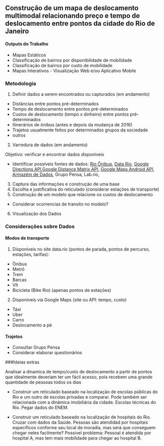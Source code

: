 ## Construção de um mapa de deslocamento multimodal relacionando preço e tempo de deslocamento entre pontos da cidade do Rio de Janeiro


#### Outputs do Trabalho
- Mapas Estáticos
- Classificação de bairros por disponibilidade de mobilidade
- Classificação de bairros por custo de mobilidade
- Mapas Interativos - Visualização Web e/ou Aplicativo Mobile

### Metodologia
1. Definir dados a serem encontrados ou capturados (em andamento)
 * Distâncias entre pontos pré-determinados
 * Tempo de deslocamento entre pontos pré-determinados
 * Custos de deslocamento (tempo x dinheiro) entre pontos pré-determinados
 * Itinerários de ônibus (antes e depois da mudança de 2016)
 * Trajetos usualmente feitos por determinados grupos da sociedade
 * outros
2. Varredura de dados (em andamento)

  Objetivo: verificar e encontrar dados disponíveis
 * Identificar possíveis fontes de dados: [Rio Ônibus](http://www.rioonibus.com/servicos/terminais/), [Data Rio](http://data.rio), [Google Directions API](https://developers.google.com/maps/documentation/directions/?hl=pt-br),[Google Distance Matrix API](https://developers.google.com/maps/documentation/distance-matrix/?hl=pt-br), [Google Maps Android API](https://developers.google.com/maps/documentation/android-api/?hl=pt-br), [Armazém de Dados](http://www.armazemdedados.rio.rj.gov.br/), Grupo Pensa, Lab.rio,

3. Captura das informações e construção de uma base
4. Escolha e justificativa do reticulado (considerar estações de transporte)
5. Construção de um modelo que relacione os custos de deslocamento
 * Considerar ocorrencias de transito no modelo?
6.  Visualização dos Dados

### Considerações sobre Dados

#### Modos de transporte
1. Disponíveis no site data.rio (pontos de parada, pontos de percurso, estações, tarifas):
  - Ônibus
  - Metrô
  - Trem
  - Barcas
  - Vlt
  - Bicicleta (Bike Rio) (apenas pontos de estações)
2. Disponíveis via Google Maps (site ou API: tempo, custo)
 - Táxi
 - Uber
 - Carro
 - Deslocamento a pé

#### Trajetos
- Consultar Grupo Pensa
- Considerar elaborar questionários


###Ideias extras

Analisar a dinamica de tempo/custo de deslocamento a partir de pontos que idealmente deveriam ter um fácil acesso, pois recebem uma grande quantidade de pessoas todos os dias

- Construir um reticulado baseado na localização de escolas públicas do Rio e um outro de escolas privadas e comparar. Pode também ser relacionada com a dinâmica imobiliária da cidade. Escolas técnicas do Rio. Pegar dados do ENEM.

- Construir um reticulado baseado na localização de hospitais do Rio. Cruzar com dados da Saúde. Pessoas são atendidad por hospitais específicos conforme seu local de moradia, mas será que conseguem chegar neles facilmente?
Possivel problema: Pessoal é atendida por hospital A, mas tem mais mobilidade para chegar ao hospital B.
